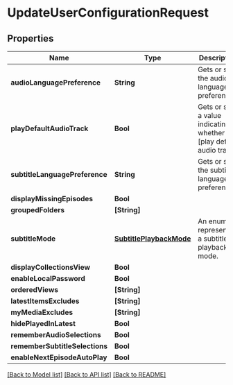 # UpdateUserConfigurationRequest

## Properties
Name | Type | Description | Notes
------------ | ------------- | ------------- | -------------
**audioLanguagePreference** | **String** | Gets or sets the audio language preference. | [optional] 
**playDefaultAudioTrack** | **Bool** | Gets or sets a value indicating whether [play default audio track]. | [optional] 
**subtitleLanguagePreference** | **String** | Gets or sets the subtitle language preference. | [optional] 
**displayMissingEpisodes** | **Bool** |  | [optional] 
**groupedFolders** | **[String]** |  | [optional] 
**subtitleMode** | [**SubtitlePlaybackMode**](SubtitlePlaybackMode.md) | An enum representing a subtitle playback mode. | [optional] 
**displayCollectionsView** | **Bool** |  | [optional] 
**enableLocalPassword** | **Bool** |  | [optional] 
**orderedViews** | **[String]** |  | [optional] 
**latestItemsExcludes** | **[String]** |  | [optional] 
**myMediaExcludes** | **[String]** |  | [optional] 
**hidePlayedInLatest** | **Bool** |  | [optional] 
**rememberAudioSelections** | **Bool** |  | [optional] 
**rememberSubtitleSelections** | **Bool** |  | [optional] 
**enableNextEpisodeAutoPlay** | **Bool** |  | [optional] 

[[Back to Model list]](../README.md#documentation-for-models) [[Back to API list]](../README.md#documentation-for-api-endpoints) [[Back to README]](../README.md)


